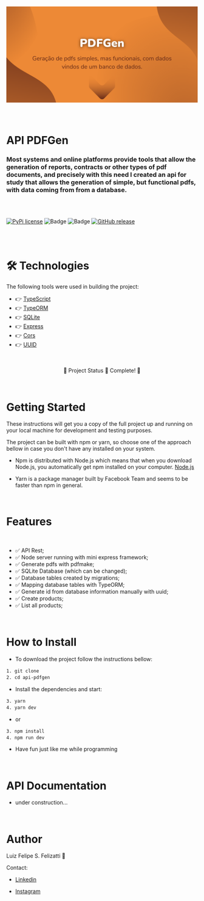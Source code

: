 ![Banner](/assets/banner.png)
=======

<br/>

# API PDFGen

### Most systems and online platforms provide tools that allow the generation of reports, contracts or other types of pdf documents, and precisely with this need I created an api for study that allows the generation of simple, but functional pdfs, with data coming from from a database.

<br/>
<br/>

[![PyPi license](https://badgen.net/pypi/license/pip/)](https://pypi.com/project/pip/) ![Badge](https://img.shields.io/static/v1?label=MadeWith&message=TypeScript&color=OO7accstyle=for-the-badge&logo=ghost) ![Badge](https://img.shields.io/static/v1?label=Usage&message=NodeJS&color=007accstyle=for-the-badge&logo=ghost) [![GitHub release](https://img.shields.io/github/release/Naereen/StrapDown.js.svg)](https://GitHub.com/Naereen/StrapDown.js/releases/)

<br/>
<br/>

🛠 Technologies
=================
The following tools were used in building the project:

- 👉 [TypeScript](https://www.typescriptlang.org/)
- 👉 [TypeORM](https://typeorm.io/)
- 👉 [SQLite](https://www.sqlite.org/docs.html)
- 👉 [Express](https://expressjs.com/pt-br/)
- 👉 [Cors](https://github.com/expressjs/cors)
- 👉 [UUID](https://www.npmjs.com/package/uuid)

<br/>

<p align="center">
  🤖 Project Status 🚀 Complete! 🤖
</p>
<br/>

Getting Started
=================

These instructions will get you a copy of the full project up and running on your local machine for development and testing purposes.

The project can be built with npm or yarn, so choose one of the approach bellow in case you don't have any installed on your system.

- Npm is distributed with Node.js which means that when you download Node.js, you automatically get npm installed on your computer. [Node.js](https://nodejs.org/en/)

- Yarn is a package manager built by Facebook Team and seems to be faster than npm in general.

<br/>

Features 
=================
<br/>

- ✅ API Rest;
- ✅ Node server running with mini express framework;
- ✅ Generate pdfs with pdfmake;
- ✅ SQLite Database (which can be changed);
- ✅ Database tables created by migrations;
- ✅ Mapping database tables with TypeORM;
- ✅ Generate id from database information manually with uuid;
- ✅ Create products;
- ✅ List all products;

<br/>

How to Install
=================

- To download the project follow the instructions bellow:

```bash
1. git clone
2. cd api-pdfgen
```

- Install the dependencies and start:

```bash
3. yarn
4. yarn dev
```
- or

```bash
3. npm install
4. npm run dev
```

- Have fun just like me while programming

<br/>

API Documentation
=================

- under construction...

<br/>

Author
=================

Luiz Felipe S. Felizatti 🎯 

Contact:

- [Linkedin](https://www.linkedin.com/in/luiz-felipe-siqueira-felizatti-00783a1ab/)

- [Instagram](https://www.instagram.com/luiz_2fs/)
